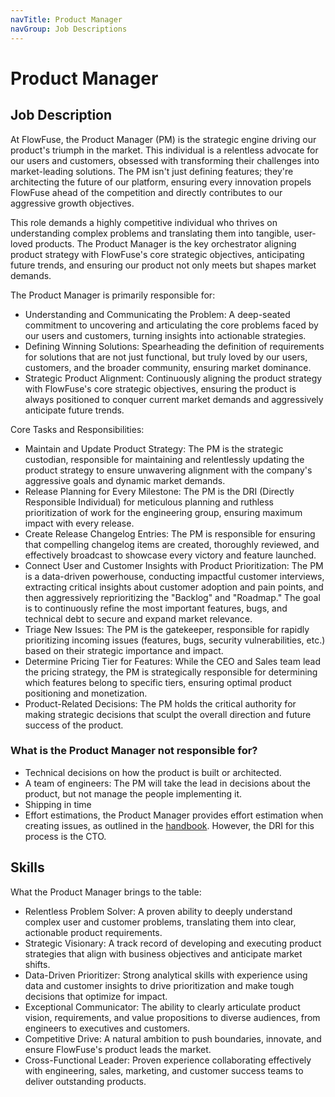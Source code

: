 ```yaml
---
navTitle: Product Manager
navGroup: Job Descriptions
---
```

# Product Manager

## Job Description

At FlowFuse, the Product Manager (PM) is the strategic engine driving our product's triumph in the market. This individual is a relentless advocate for our users and customers, obsessed with transforming their challenges into market-leading solutions. The PM isn't just defining features; they're architecting the future of our platform, ensuring every innovation propels FlowFuse ahead of the competition and directly contributes to our aggressive growth objectives.

This role demands a highly competitive individual who thrives on understanding complex problems and translating them into tangible, user-loved products. The Product Manager is the key orchestrator aligning product strategy with FlowFuse's core strategic objectives, anticipating future trends, and ensuring our product not only meets but shapes market demands.

The Product Manager is primarily responsible for:
* Understanding and Communicating the Problem: A deep-seated commitment to uncovering and articulating the core problems faced by our users and customers, turning insights into actionable strategies.
* Defining Winning Solutions: Spearheading the definition of requirements for solutions that are not just functional, but truly loved by our users, customers, and the broader community, ensuring market dominance.
* Strategic Product Alignment: Continuously aligning the product strategy with FlowFuse's core strategic objectives, ensuring the product is always positioned to conquer current market demands and aggressively anticipate future trends.

Core Tasks and Responsibilities:
* Maintain and Update Product Strategy: The PM is the strategic custodian, responsible for maintaining and relentlessly updating the product strategy to ensure unwavering alignment with the company's aggressive goals and dynamic market demands.
* Release Planning for Every Milestone: The PM is the DRI (Directly Responsible Individual) for meticulous planning and ruthless prioritization of work for the engineering group, ensuring maximum impact with every release.
* Create Release Changelog Entries: The PM is responsible for ensuring that compelling changelog items are created, thoroughly reviewed, and effectively broadcast to showcase every victory and feature launched.
* Connect User and Customer Insights with Product Prioritization: The PM is a data-driven powerhouse, conducting impactful customer interviews, extracting critical insights about customer adoption and pain points, and then aggressively reprioritizing the "Backlog" and "Roadmap." The goal is to continuously refine the most important features, bugs, and technical debt to secure and expand market relevance.
* Triage New Issues: The PM is the gatekeeper, responsible for rapidly prioritizing incoming issues (features, bugs, security vulnerabilities, etc.) based on their strategic importance and impact.
* Determine Pricing Tier for Features: While the CEO and Sales team lead the pricing strategy, the PM is strategically responsible for determining which features belong to specific tiers, ensuring optimal product positioning and monetization.
* Product-Related Decisions: The PM holds the critical authority for making strategic decisions that sculpt the overall direction and future success of the product.


### What is the Product Manager not responsible for?

- Technical decisions on how the product is built or architected. 
- A team of engineers: The PM will take the lead in decisions about the product, but not manage the people implementing it.
- Shipping in time
- Effort estimations, the Product Manager provides effort estimation when creating issues, as outlined in the [handbook](../development/project-management#sizing-issues). However, the DRI for this process is the CTO.

## Skills

What the Product Manager brings to the table:
* Relentless Problem Solver: A proven ability to deeply understand complex user and customer problems, translating them into clear, actionable product requirements.
* Strategic Visionary: A track record of developing and executing product strategies that align with business objectives and anticipate market shifts.
* Data-Driven Prioritizer: Strong analytical skills with experience using data and customer insights to drive prioritization and make tough decisions that optimize for impact.
* Exceptional Communicator: The ability to clearly articulate product vision, requirements, and value propositions to diverse audiences, from engineers to executives and customers.
* Competitive Drive: A natural ambition to push boundaries, innovate, and ensure FlowFuse's product leads the market.
* Cross-Functional Leader: Proven experience collaborating effectively with engineering, sales, marketing, and customer success teams to deliver outstanding products.








